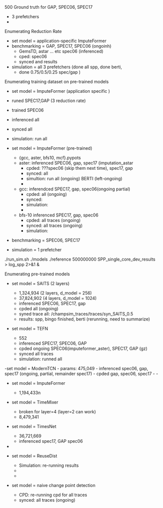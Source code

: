 500 Ground truth for GAP, SPEC06, SPEC17
- 3 prefetchers
-
Enumerating Reduction Rate
- set model = application-specific ImputeFormer
- benchmarking = GAP, SPEC17, SPEC06 (ongoinh)
	- GemsTD, astar ... etc spec06 (inferenced)
	- cped: spec06
	- synced and results
- simulation = all 3 prefetchers (done all spp, done berti,
	- done 0.75/0.5/0.25 spec/gap )

Enumerating training dataset on pre-trained models
- set model = ImputeFormer (application specific	)
- runed SPEC17,GAP (3 reduction rate)
- trained SPEC06 
- inferenced all
- synced all
- simulation: run all

- set model = ImputeFormer (pre-trained)
	- {gcc, aster, bfs10, mcf}.pypots	
	- aster: inferenced  SPEC06, gap, spec17 (imputation_astar		
		- cpded: ???spec06 (skip them next time), spec17, gap
		- synced: all
		- simultion: run all (ongoing) BERTI (left-ongoing)
		- 
	- gcc: inferendced SPEC17, gap, spec06(ongoing partial)
		- cpded: all (ongoing)
		- synced: 
		- simulation:
		- 
	- bfs-10 inferenced SPEC17, gap, spec06
		- cpded:  all traces (ongoing)
		- synced: all traces (ongoing)
		- simulation: 

- benchmarking = SPEC06, SPEC17
- simulation = 1 prefetcher

./run_sim.sh ./models ./reference 500000000 SPP_single_core_dev_results > log_spp 2>&1 &

Enumerating pre-trained models
- set model = SAITS (2 layers)
	- 1,324,934 (2 layers, d_model = 256)
	- 37,824,902 (4 layers, d_model = 1024)
	- inferenced SPEC06, SPEC17, gap
	- cpded all (ongoing)
	- syned trace all: /champsim_traces/traces/syn_SAITS_0.5
	- results: spp, bingo finished, berti (rerunning, need to summarize)
	
- set model = TEFN
	- 552
	- inferenced SPEC17, SPEC06, GAP
	- cpded ongoing SPEC06(imputeformer_aster), SPEC17, GAP (gz)
	- synced all traces
	- simulation:  runned all

-set model = ModernTCN
	- params:  475,049
	- inferenced spec06, gap, spec17 (ongoing, partial, remainder spec17)
	- cpded gap, spec06, spec17
	- 
	- 
- set model = ImputeFormer 
	- 1,194,433n
- set model = TimeMixer
	- broken for layer=4 (layer=2 can work)
	- 8,479,341


- set model = TimesNet
	- 36,721,669
	- inferenced spec17, GAP spec06
-

- set model = ReuseDist
	- Simulation: re-running results
	- 
	- 
- set model = naive change point detection
	- CPD: re-running cpd for all traces
	- synced: all traces (ongoing)
<!--stackedit_data:
eyJoaXN0b3J5IjpbMTQ2NjEwNzYyOCw5NTc3NjA3MjIsMTk3ND
E2MTIwMiwtMTM2MjcxMjk5MSwtMzUyNjU4NTA2LDIxNDA1NDA0
MjQsLTE4MTgxODU2MjgsMTAxMTc4NDgwMSwxNDk1OTM3Mjc2LC
0xMzI4NDQ5NDQ4LC0xMzY2MzIwMjY4LC04MjQ4Nzk3MzgsLTEz
NjYzMjAyNjgsLTcyMDI1MjAzNyw0OTk4MjU0NTMsLTE1MTQ3Nj
YyLDQ2MjcxNTIzMCwyMTM3NTcyMTczLC0xMzc2MzA5NDI2LDE4
MTU2NDE4MzhdfQ==
-->